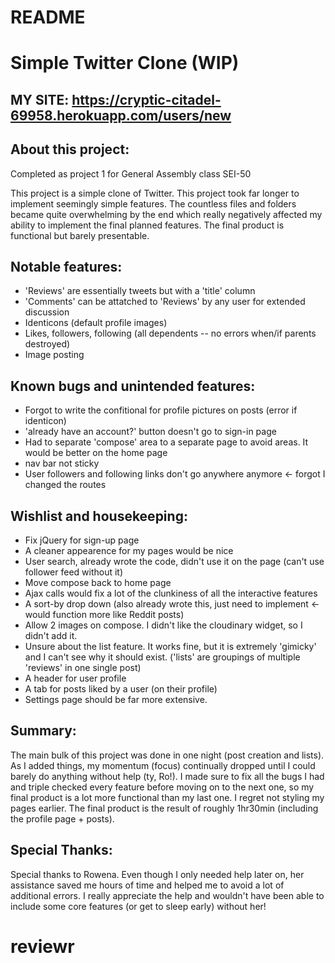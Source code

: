 # README

# Simple Twitter Clone (WIP)

## MY SITE: https://cryptic-citadel-69958.herokuapp.com/users/new


## About this project:
Completed as project 1 for General Assembly class SEI-50

This project is a simple clone of Twitter. This project took far longer to implement seemingly simple features. The countless files and folders became quite overwhelming by the end which really negatively affected my ability to implement the final planned features. The final product is functional but barely presentable.

## Notable features:
- 'Reviews' are essentially tweets but with a 'title' column  
- 'Comments' can be attatched to 'Reviews' by any user for extended discussion
- Identicons (default profile images)
- Likes, followers, following (all dependents -- no errors when/if parents destroyed)
- Image posting


## Known bugs and unintended features:
- Forgot to write the confitional for profile pictures on posts (error if identicon)
- 'already have an account?' button doesn't go to sign-in page
- Had to separate 'compose' area to a separate page to avoid areas. It would be better on the home page 
- nav bar not sticky
- User followers and following links don't go anywhere anymore <- forgot I changed the routes 

## Wishlist and housekeeping: 
- Fix jQuery for sign-up page 
- A cleaner appearence for my pages would be nice 
- User search, already wrote the code, didn't use it on the page (can't use follower feed without it)
- Move compose back to home page
- Ajax calls would fix a lot of the clunkiness of all the interactive features
- A sort-by drop down (also already wrote this, just need to implement <- would function more like Reddit posts)
- Allow 2 images on compose. I didn't like the cloudinary widget, so I didn't add it. 
- Unsure about the list feature. It works fine, but it is extremely 'gimicky' and I can't see why it should exist. ('lists' are groupings of multiple 'reviews' in one single post)
- A header for user profile
- A tab for posts liked by a user (on their profile)
- Settings page should be far more extensive. 


## Summary:
The main bulk of this project was done in one night (post creation and lists). As I added things, my momentum (focus) continually dropped until I could barely do anything without help (ty, Ro!). I made sure to fix all the bugs I had and triple checked every feature before moving on to the next one, so my final product is a lot more functional than my last one. I regret not styling my pages earlier. The final product is the result of roughly 1hr30min (including the profile page + posts).  


## Special Thanks:
Special thanks to Rowena. Even though I only needed help later on, her assistance saved me hours of time and helped me to avoid a lot of additional errors. I really appreciate the help and wouldn't have been able to include some core features (or get to sleep early) without her!


# reviewr
